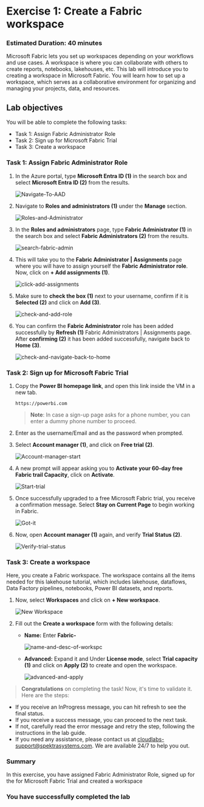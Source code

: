 # Exercise 1: Create a Fabric workspace

### Estimated Duration: 40 minutes

Microsoft Fabric lets you set up workspaces depending on your workflows and use cases. A workspace is where you can collaborate with others to create reports, notebooks, lakehouses, etc. This lab will introduce you to creating a workspace in Microsoft Fabric. You will learn how to set up a workspace, which serves as a collaborative environment for organizing and managing your projects, data, and resources.

## Lab objectives

You will be able to complete the following tasks:

- Task 1: Assign Fabric Administrator Role
- Task 2: Sign up for Microsoft Fabric Trial
- Task 3: Create a workspace
  
### Task 1: Assign Fabric Administrator Role

1. In the Azure portal, type **Microsoft Entra ID (1)** in the search box and select **Microsoft Entra ID (2)** from the results.

   ![Navigate-To-AAD](./Images/ws/entra01.png)

2. Navigate to **Roles and administrators (1)** under the **Manage** section.

   ![Roles-and-Administrator](./Images/E1-T1-S2.png)

3. In the **Roles and administrators** page, type **Fabric Administrator (1)** in the search box and select **Fabric Administrators (2)** from the results.

   ![search-fabric-admin](./Images/E1-T1-S3.png)

4. This will take you to the **Fabric Administrator | Assignments** page where you will have to assign yourself the **Fabric Administrator role**. Now, click on **+ Add assignments (1)**.

   ![click-add-assignments](./Images/E1-T1-S4.png)

5. Make sure to **check the box (1)** next to your username, confirm if it is **Selected (2)** and click on **Add (3)**.

   ![check-and-add-role](./Images/E1-T1-S5.png)

6. You can confirm the **Fabric Administrator** role has been added successfully by **Refresh (1)** Fabric Administrators | Assignments page. After **confirming (2)** it has been added successfully, navigate back to **Home (3)**.

   ![check-and-navigate-back-to-home](./Images/E1-T1-S6.png)

### Task 2: Sign up for Microsoft Fabric Trial

1. Copy the **Power BI homepage link**, and open this link inside the VM in a new tab.

   ```
   https://powerbi.com
   ```

   >**Note**: In case a sign-up page asks for a phone number, you can enter a dummy phone number to proceed.

2. Enter <inject key="AzureAdUserEmail"></inject> as the username/Email and <inject key="AzureAdUserPassword"></inject> as the password when prompted.

3. Select **Account manager (1)**, and click on **Free trial (2)**.

   ![Account-manager-start](./Images/E1-T2-S3.png)

4. A new prompt will appear asking you to **Activate your 60-day free Fabric trail Capacity**, click on **Activate**.

   ![Start-trial](./Images/E1-T2-S4.png)

5. Once successfully upgraded to a free Microsoft Fabric trial, you receive a confirmation message. Select **Stay on Current Page** to begin working in Fabric.

   ![Got-it](./Images/E1-T2-S5.png)

6. Now, open **Account manager (1)** again, and verify **Trial Status (2)**.

   ![Verify-trial-status](./Images/E1-T2-S6.png)

### Task 3: Create a workspace

Here, you create a Fabric workspace. The workspace contains all the items needed for this lakehouse tutorial, which includes lakehouse, dataflows, Data Factory pipelines, notebooks, Power BI datasets, and reports.

1.  Now, select **Workspaces** and click on **+ New workspace**.

    ![New Workspace](./Images/E1-T3-S1.png)

2. Fill out the **Create a workspace** form with the following details:

   - **Name:** Enter **Fabric-<inject key="DeploymentID" enableCopy="false"/>**

      ![name-and-desc-of-workspc](./Images/E1-T3-S2a.png)

   - **Advanced:** Expand it and Under **License mode**, select **Trial capacity (1)** and click on **Apply (2)** to create and open the workspace.

      ![advanced-and-apply](./Images/E1-T3-S2b.png)

> **Congratulations** on completing the task! Now, it's time to validate it. Here are the steps:
      
   - If you receive an InProgress message, you can hit refresh to see the final status.
   - If you receive a success message, you can proceed to the next task.
   - If not, carefully read the error message and retry the step, following the instructions in the lab guide.
   - If you need any assistance, please contact us at cloudlabs-support@spektrasystems.com. We are available 24/7 to help you out.

<validation step="796cb471-1103-4bc8-8e98-9e6dd3e8c025" />

### Summary

In this exercise, you have assigned Fabric Administrator Role, signed up for the for Microsoft Fabric Trial and created a workspace

### You have successfully completed the lab

